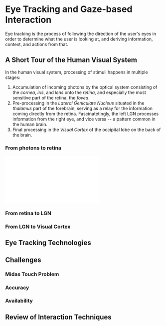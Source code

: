 # Eye Tracking and Gaze-based Interaction

Eye tracking is the process of following the direction of the user's eyes in order to determine what the user is looking at, and deriving information, context, and actions from that. 

## A Short Tour of the Human Visual System

In the human visual system, processing of stimuli happens in multiple stages:

1. Accumulation of incoming photons by the optical system consisting of the _cornea_, _iris_, and _lens_ onto the _retina_, and especially the most sensitive part of the retina, the _fovea_.
2. Pre-processing in the _Lateral Geniculate Nucleus_ situated in the _thalamus_ part of the forebrain, serving as a relay for the information coming directly from the retina. Fascinatetingly, the left LGN processes information from the right eye, and vice versa -- a pattern common in the human brain.
3. Final processing in the _Visual Cortex_ of the occipital lobe on the back of the brain.

### From photons to retina

![\label{fig:eye_diagram}Anatomy of the human eye -- 1:posterior segment of eyeball 2:ora serrata 3:ciliary muscle 4:ciliary zonules 5:canal of Schlemm 6:pupil 7:anterior chamber 8:cornea 9:iris 10:lens cortex 11:lens nucleus 12:ciliary process 13:conjunctiva 14:inferior oblique muscle 15:inferior rectus muscle 16:medial rectus muscle 17:retinal arteries and veins 18:optic disc 19:dura mater 20:central retinal artery 21:central retinal vein 22:optic nerve 23:vorticose vein 24:bulbar sheath 25:macula 26:fovea 27:sclera 28:choroid 29:superior rectus muscle 30:retina, Image (cc) by [Ignacio Icke](https://commons.wikimedia.org/wiki/File:Eye-diagram_no_circles_border.svg)](./figures/eye-diagram.pdf)

### From retina to LGN

### From LGN to Visual Cortex

## Eye Tracking Technologies

## Challenges

### Midas Touch Problem

### Accuracy

### Availability

## Review of Interaction Techniques

